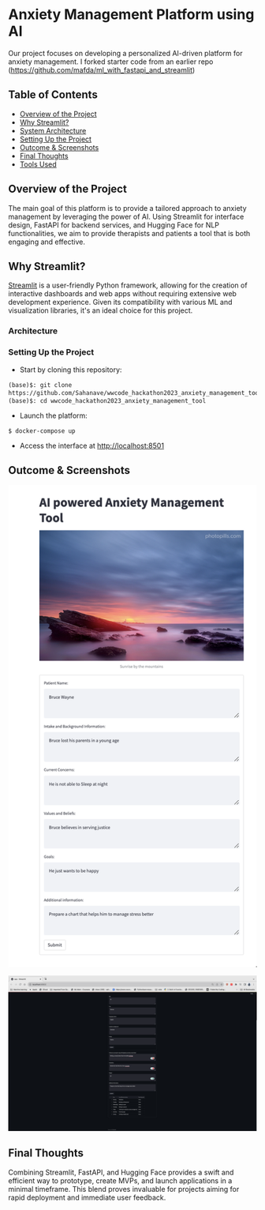 # Anxiety Management Platform using AI

 Our project focuses on developing a personalized AI-driven platform for anxiety management. I forked starter code from an earlier repo (https://github.com/mafda/ml_with_fastapi_and_streamlit)

## Table of Contents

- [Overview of the Project](#overview-of-the-project)
- [Why Streamlit?](#why-use-streamlit)
- [System Architecture](#architecture)
- [Setting Up the Project](#project-setup)
- [Outcome & Screenshots](#results)
- [Final Thoughts](#conclusions)
- [Tools Used](#tools)

## Overview of the Project

The main goal of this platform is to provide a tailored approach to anxiety management by leveraging the power of AI. Using Streamlit for interface design, FastAPI for backend services, and Hugging Face for NLP functionalities, we aim to provide therapists and patients a tool that is both engaging and effective.

## Why Streamlit?

[Streamlit](https://streamlit.io) is a user-friendly Python framework, allowing for the creation of interactive dashboards and web apps without requiring extensive web development experience. Given its compatibility with various ML and visualization libraries, it's an ideal choice for this project.


### Architecture


### Setting Up the Project

- Start by cloning this repository:

```shell
(base)$: git clone https://github.com/Sahanave/wwcode_hackathon2023_anxiety_management_tool.git
(base)$: cd wwcode_hackathon2023_anxiety_management_tool
```

- Launch the platform:

```shell
$ docker-compose up
```

- Access the interface at [http://localhost:8501](http://localhost:8501)

## Outcome & Screenshots

![Sample Input](assets/streamlit-input-sample.png)


![Sample Outcome](assets/streamlit-output-sample.png)

## Final Thoughts

Combining Streamlit, FastAPI, and Hugging Face provides a swift and efficient way to prototype, create MVPs, and launch applications in a minimal timeframe. This blend proves invaluable for projects aiming for rapid deployment and immediate user feedback.
